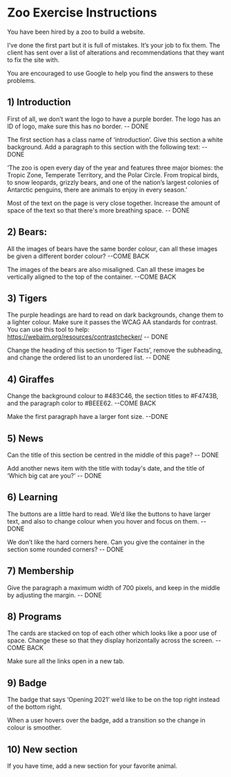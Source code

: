 # Zoo Exercise Instructions

You have been hired by a zoo to build a website.

I’ve done the first part but it is full of mistakes. It’s your job to fix them. The client has sent over a list of alterations and recommendations that they want to fix the site with. 

You are encouraged to use Google to help you find the answers to these problems.

## 1) Introduction

First of all, we don’t want the logo to have a purple border. The logo has an ID of logo, make sure this has no border.  -- DONE

The first section has a class name of ‘introduction’. Give this section a white background. Add a paragraph to this section with the following text: -- DONE

‘The zoo is open every day of the year and features three major biomes: the Tropic Zone, Temperate Territory, and the Polar Circle. From tropical birds, to snow leopards, grizzly bears, and one of the nation’s largest colonies of Antarctic penguins, there are animals to enjoy in every season.’

Most of the text on the page is very close together. Increase the amount of space of the text so that there's more breathing space. -- DONE

## 2) Bears:

All the images of bears have the same border colour, can all these images be given a different border colour?  --COME BACK

The images of the bears are also misaligned. Can all these images be vertically aligned to the top of the container.  --COME BACK

## 3) Tigers

The purple headings are hard to read on dark backgrounds, change them to a lighter colour. Make sure it passes the WCAG AA standards for contrast. You can use this tool to help: https://webaim.org/resources/contrastchecker/   -- DONE

Change the heading of this section to ‘Tiger Facts’, remove the subheading, and change the ordered list to an unordered list.   -- DONE

## 4) Giraffes

Change the background colour to #483C46, the section titles to #F4743B, and the paragraph color to #BEEE62.  --COME BACK

Make the first paragraph have a larger font size. --DONE

## 5) News

Can the title of this section be centred in the middle of this page?   -- DONE

Add another news item with the title with today's date, and the title of ‘Which big cat are you?’   -- DONE

## 6) Learning

The buttons are a little hard to read. We’d like the buttons to have larger text, and also to change colour when you hover and focus on them.   -- DONE

We don’t like the hard corners here. Can you give the container in the section some rounded corners?    -- DONE

## 7) Membership

Give the paragraph a maximum width of 700 pixels, and keep in the middle by adjusting the margin.   -- DONE

## 8) Programs

The cards are stacked on top of each other which looks like a poor use of space. Change these so that they display horizontally across the screen.  --COME BACK

Make sure all the links open in a new tab.

## 9) Badge

The badge that says ‘Opening 2021’ we’d like to be on the top right instead of the bottom right.

When a user hovers over the badge, add a transition so the change in colour is smoother.

## 10) New section

If you have time, add a new section for your favorite animal.
